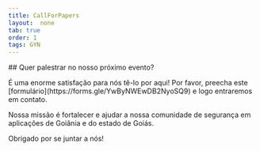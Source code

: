 ```yaml
---
title: CallForPapers
layout:  none
tab: true
order: 1
tags: GYN
---
```

<p></p>
## Quer palestrar no nosso próximo evento?
<p></p>
É uma enorme satisfação para nós tê-lo por aqui! Por favor, preecha este [formulário](https://forms.gle/YwByNWEwDB2NyoSQ9) e logo entraremos em contato.

<p></p>

Nossa missão é fortalecer e ajudar a nossa comunidade de segurança em aplicações de Goiânia e do estado de Goiás.

<p></p>

Obrigado por se juntar a nós!
